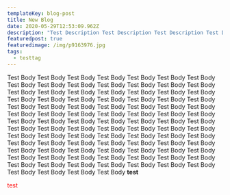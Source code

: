 ```yaml
---
templateKey: blog-post
title: New Blog
date: 2020-05-29T12:53:09.962Z
description: "Test Description Test Description Test Description Test Description "
featuredpost: true
featuredimage: /img/p9163976.jpg
tags:
  - testtag
---
```

Test Body Test Body Test Body Test Body Test Body Test Body Test Body Test Body Test Body Test Body Test Body Test Body Test Body Test Body Test Body Test Body Test Body Test Body Test Body Test Body Test Body Test Body Test Body Test Body Test Body Test Body Test Body Test Body Test Body Test Body Test Body Test Body Test Body Test Body Test Body Test Body Test Body Test Body Test Body Test Body Test Body Test Body Test Body Test Body Test Body Test Body Test Body Test Body Test Body Test Body Test Body Test Body Test Body Test Body Test Body Test Body Test Body Test Body Test Body Test Body Test Body Test Body Test Body Test Body Test Body Test Body Test Body Test Body Test Body Test Body Test Body Test Body Test Body Test Body Test Body Test Body Test Body Test Body Test Body Test Body Test Body Test Body Test Body Test Body Test Body Test Body Test Body Test Body Test Body Test Body Test Body Test Body Test Body Test Body Test Body <b>test</b>
<div style='color: red'>test</div>
